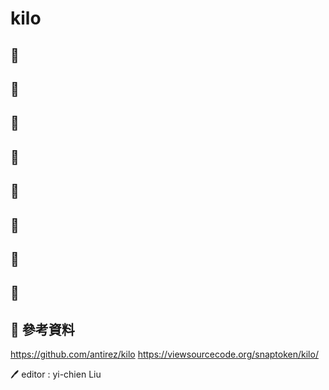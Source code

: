 # kilo 
## 📖 
## 📖 
## 📖 
## 📖 
## 📖 
## 📖 
## 📖 
## 📖 

## 📖 參考資料
https://github.com/antirez/kilo
https://viewsourcecode.org/snaptoken/kilo/


🖊️ editor : yi-chien Liu